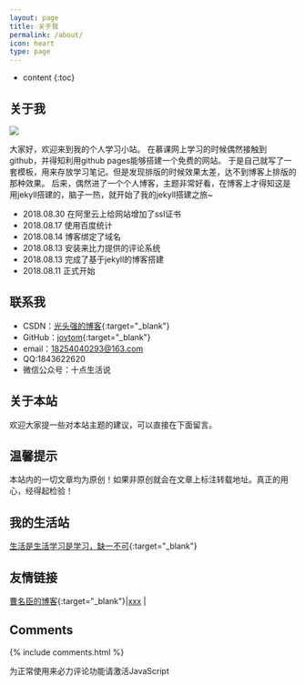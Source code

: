 ```yaml
---
layout: page
title: 关于我
permalink: /about/
icon: heart
type: page
---
```


* content
{:toc}

## 关于我

<img src="https://raw.githubusercontent.com/joytom/joytom.github.io/master/images/2018-08-14/1.jpg" />

大家好，欢迎来到我的个人学习小站。
在慕课网上学习的时候偶然接触到github，并得知利用github pages能够搭建一个免费的网站。
于是自己就写了一套模板，用来存放学习笔记。但是发现排版的时候效果太差，达不到博客上排版的那种效果。
后来，偶然进了一个个人博客，主题非常好看，在博客上才得知这是用jekyll搭建的，脑子一热，就开始了我的jekyll搭建之旅~

* 2018.08.30 在阿里云上给网站增加了ssl证书
* 2018.08.17 使用百度统计
* 2018.08.14 博客绑定了域名
* 2018.08.13 安装来比力提供的评论系统
* 2018.08.13 完成了基于jekyll的博客搭建
* 2018.08.11 正式开始	

## 联系我

* CSDN：[光头强的博客](https://blog.csdn.net/qq_42249896?t=1&orderby=ViewCount){:target="_blank"}
* GitHub：[joytom](https://github.com/joytom){:target="_blank"}
* email：18254040293@163.com
* QQ:1843622620
* 微信公众号：十点生活说 

## 关于本站


欢迎大家提一些对本站主题的建议，可以直接在下面留言。


## 温馨提示

本站内的一切文章均为原创！如果非原创就会在文章上标注转载地址。真正的用心，经得起检验！

## 我的生活站
[生活是生活学习是学习，缺一不可](https://joyjerry.github.io){:target="_blank"}

## 友情链接

[曹名臣的博客](http://poshir.top/){:target="_blank"}\|[xxx](xxxx) \|
## Comments

{% include comments.html %}
<!-- 来必力City版安装代码 -->
<div id="lv-container" data-id="city" data-uid="MTAyMC8zODg2MC8xNTM4OA==">
	<script type="text/javascript">
   (function(d, s) {
       var j, e = d.getElementsByTagName(s)[0];

       if (typeof LivereTower === 'function') { return; }

       j = d.createElement(s);
       j.src = 'https://cdn-city.livere.com/js/embed.dist.js';
       j.async = true;

       e.parentNode.insertBefore(j, e);
   })(document, 'script');
	</script>
<noscript> 为正常使用来必力评论功能请激活JavaScript</noscript>
</div>
<!-- City版安装代码已完成 -->
